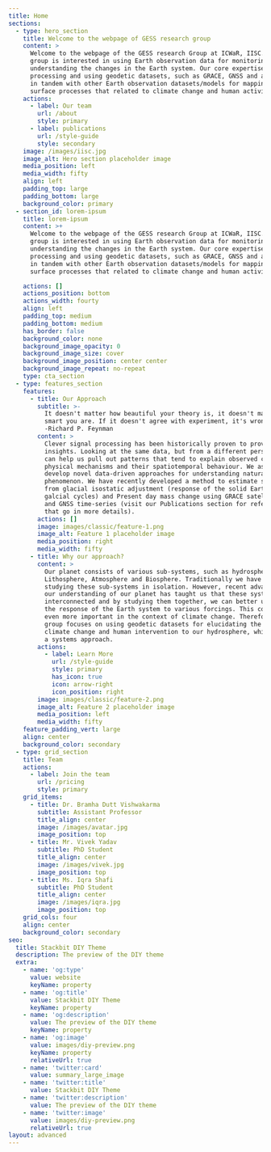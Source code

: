 ```yaml
---
title: Home
sections:
  - type: hero_section
    title: Welcome to the webpage of GESS research group
    content: >
      Welcome to the webpage of the GESS research Group at ICWaR, IISC. Our
      group is interested in using Earth observation data for monitoring and
      understanding the changes in the Earth system. Our core expertise is in
      processing and using geodetic datasets, such as GRACE, GNSS and altimetry,
      in tandem with other Earth observation datasets/models for mapping various
      surface processes that related to climate change and human activities.
    actions:
      - label: Our team
        url: /about
        style: primary
      - label: publications
        url: /style-guide
        style: secondary
    image: /images/iisc.jpg
    image_alt: Hero section placeholder image
    media_position: left
    media_width: fifty
    align: left
    padding_top: large
    padding_bottom: large
    background_color: primary
  - section_id: lorem-ipsum
    title: lorem-ipsum
    content: >+
      Welcome to the webpage of the GESS research Group at ICWaR, IISC. Our
      group is interested in using Earth observation data for monitoring and
      understanding the changes in the Earth system. Our core expertise is in
      processing and using geodetic datasets, such as GRACE, GNSS and altimetry,
      in tandem with other Earth observation datasets/models for mapping various
      surface processes that related to climate change and human activities.

    actions: []
    actions_position: bottom
    actions_width: fourty
    align: left
    padding_top: medium
    padding_bottom: medium
    has_border: false
    background_color: none
    background_image_opacity: 0
    background_image_size: cover
    background_image_position: center center
    background_image_repeat: no-repeat
    type: cta_section
  - type: features_section
    features:
      - title: Our Approach
        subtitle: >-
          It doesn't matter how beautiful your theory is, it doesn't matter how
          smart you are. If it doesn't agree with experiment, it's wrong.
          -Richard P. Feynman
        content: >
          Clever signal processing has been historically proven to provide novel
          insights. Looking at the same data, but from a different perspective
          can help us pull out patterns that tend to explain observed complex
          physical mechanisms and their spatiotemporal behaviour. We aspire to
          develop novel data-driven approaches for understanding natural
          phenomenon. We have recently developed a method to estimate signals
          from glacial isostatic adjustment (response of the solid Earth to
          galcial cycles) and Present day mass change using GRACE satellite data
          and GNSS time-series (visit our Publications section for references
          that go in more details).
        actions: []
        image: images/classic/feature-1.png
        image_alt: Feature 1 placeholder image
        media_position: right
        media_width: fifty
      - title: Why our approach?
        content: >
          Our planet consists of various sub-systems, such as hydrosphere,
          Lithosphere, Atmosphere and Biosphere. Traditionally we have been
          studying these sub-systems in isolation. However, recent advances in
          our understanding of our planet has taught us that these systems are
          interconnected and by studying them together, we can better understand
          the response of the Earth system to various forcings. This concept is
          even more important in the context of climate change. Therefore, our
          group focuses on using geodetic datasets for elucidating the impact of
          climate change and human intervention to our hydrosphere, while taking
          a systems approach.
        actions:
          - label: Learn More
            url: /style-guide
            style: primary
            has_icon: true
            icon: arrow-right
            icon_position: right
        image: images/classic/feature-2.png
        image_alt: Feature 2 placeholder image
        media_position: left
        media_width: fifty
    feature_padding_vert: large
    align: center
    background_color: secondary
  - type: grid_section
    title: Team
    actions:
      - label: Join the team
        url: /pricing
        style: primary
    grid_items:
      - title: Dr. Bramha Dutt Vishwakarma
        subtitle: Assistant Professor
        title_align: center
        image: /images/avatar.jpg
        image_position: top
      - title: Mr. Vivek Yadav
        subtitle: PhD Student
        title_align: center
        image: /images/vivek.jpg
        image_position: top
      - title: Ms. Iqra Shafi
        subtitle: PhD Student
        title_align: center
        image: /images/iqra.jpg
        image_position: top
    grid_cols: four
    align: center
    background_color: secondary
seo:
  title: Stackbit DIY Theme
  description: The preview of the DIY theme
  extra:
    - name: 'og:type'
      value: website
      keyName: property
    - name: 'og:title'
      value: Stackbit DIY Theme
      keyName: property
    - name: 'og:description'
      value: The preview of the DIY theme
      keyName: property
    - name: 'og:image'
      value: images/diy-preview.png
      keyName: property
      relativeUrl: true
    - name: 'twitter:card'
      value: summary_large_image
    - name: 'twitter:title'
      value: Stackbit DIY Theme
    - name: 'twitter:description'
      value: The preview of the DIY theme
    - name: 'twitter:image'
      value: images/diy-preview.png
      relativeUrl: true
layout: advanced
---
```

